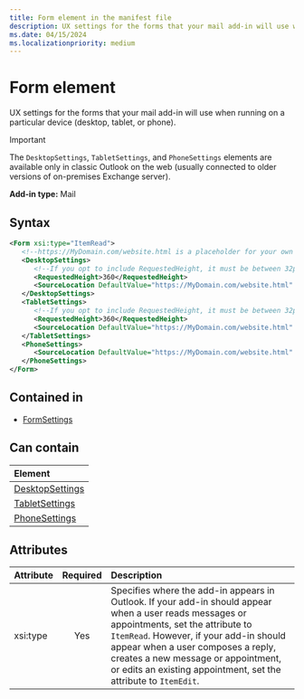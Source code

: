 ```yaml
---
title: Form element in the manifest file
description: UX settings for the forms that your mail add-in will use when running on a particular device (desktop, tablet, or phone).
ms.date: 04/15/2024
ms.localizationpriority: medium
---
```


# Form element

UX settings for the forms that your mail add-in will use when running on a particular device (desktop, tablet, or phone).

> [!IMPORTANT]
> The `DesktopSettings`, `TabletSettings`, and `PhoneSettings` elements are available only in classic Outlook on the web (usually connected to older versions of on-premises Exchange server).

**Add-in type:** Mail

## Syntax

```XML
<Form xsi:type="ItemRead">
   <!--https://MyDomain.com/website.html is a placeholder for your own add-in website.-->
   <DesktopSettings>
      <!--If you opt to include RequestedHeight, it must be between 32px to 450px, inclusive.-->
      <RequestedHeight>360</RequestedHeight>
      <SourceLocation DefaultValue="https://MyDomain.com/website.html" />
   </DesktopSettings>
   <TabletSettings>
      <!--If you opt to include RequestedHeight, it must be between 32px to 450px, inclusive.-->
      <RequestedHeight>360</RequestedHeight>
      <SourceLocation DefaultValue="https://MyDomain.com/website.html" />
   </TabletSettings>
   <PhoneSettings>
      <SourceLocation DefaultValue="https://MyDomain.com/website.html" />
   </PhoneSettings>
</Form>
```

## Contained in

- [FormSettings](formsettings.md)

## Can contain

|**Element**|
|:-----|
|[DesktopSettings](desktopsettings.md)|
|[TabletSettings](tabletsettings.md)|
|[PhoneSettings](phonesettings.md)|

## Attributes

|Attribute|Required|Description|
|:-----|:-----:|:-----|
|xsi:type|Yes|Specifies where the add-in appears in Outlook. If your add-in should appear when a user reads messages or appointments, set the attribute to `ItemRead`. However, if your add-in should appear when a user composes a reply, creates a new message or appointment, or edits an existing appointment, set the attribute to `ItemEdit`.|
